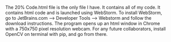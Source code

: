 The 20% Code.html file is the only file I have. It contains all of my code. It contains html code and is launched using WebStorm. To install WebStorm, go to JetBrains.com --> Developer Tools --> Webstorm and follow the download instructions. The program opens up an html window in Chrome with a 750x750 pixel resolution webcam. For any future collaborators, install OpenCV on terminal with pip, and go from there.

